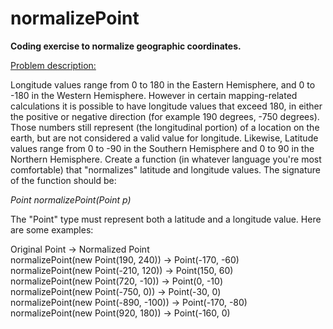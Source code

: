 # normalizePoint
<b>Coding exercise to normalize geographic coordinates.</b>

<u>Problem description:</u>

Longitude values range from 0 to 180 in the Eastern Hemisphere, and 0 to -180 in the Western Hemisphere. However in certain mapping-related calculations it is possible to have longitude values that exceed 180, in either the positive or negative direction (for example 190 degrees, -750 degrees). Those numbers still represent (the longitudinal portion) of a location on the earth, but are not considered a valid value for longitude.  Likewise, Latitude values range from 0 to -90 in the Southern Hemisphere and 0 to 90 in the Northern Hemisphere.  Create a function (in whatever language you're most comfortable) that "normalizes" latitude and longitude values. The signature of the function should be:

<i>Point normalizePoint(Point p)</i>

The "Point" type must represent both a latitude and a longitude value.
Here are some examples:


Original Point -> Normalized Point<br>
normalizePoint(new Point(190, 240))  ->  Point(-170, -60)<br>
normalizePoint(new Point(-210, 120)) ->  Point(150, 60) <br>
normalizePoint(new Point(720, -10))  ->  Point(0, -10)<br>
normalizePoint(new Point(-750, 0)) -> Point(-30, 0)<br>
normalizePoint(new Point(-890, -100)) -> Point(-170, -80)<br>
normalizePoint(new Point(920, 180))   -> Point(-160, 0)<br>
